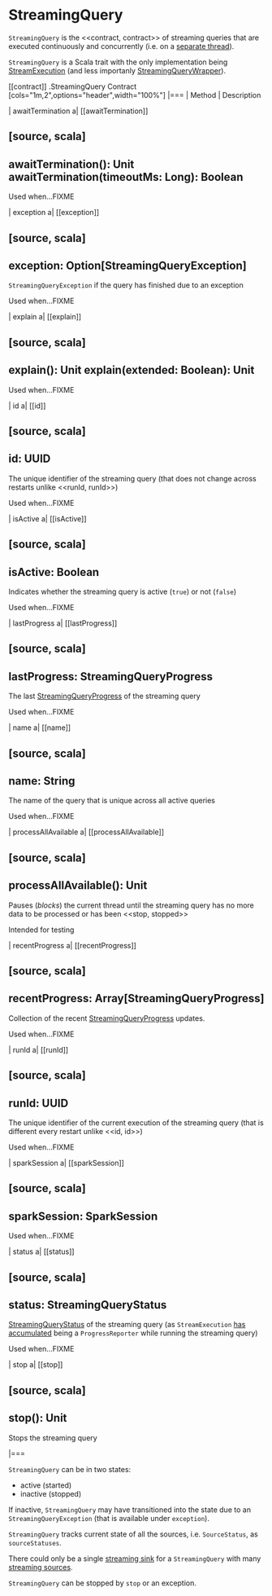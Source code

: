 # StreamingQuery

`StreamingQuery` is the <<contract, contract>> of streaming queries that are executed continuously and concurrently (i.e. on a [separate thread](StreamExecution.md#queryExecutionThread)).

`StreamingQuery` is a Scala trait with the only implementation being [StreamExecution](StreamExecution.md) (and less importanly [StreamingQueryWrapper](spark-sql-streaming-StreamingQueryWrapper.md)).

[[contract]]
.StreamingQuery Contract
[cols="1m,2",options="header",width="100%"]
|===
| Method
| Description

| awaitTermination
a| [[awaitTermination]]

[source, scala]
----
awaitTermination(): Unit
awaitTermination(timeoutMs: Long): Boolean
----

Used when...FIXME

| exception
a| [[exception]]

[source, scala]
----
exception: Option[StreamingQueryException]
----

`StreamingQueryException` if the query has finished due to an exception

Used when...FIXME

| explain
a| [[explain]]

[source, scala]
----
explain(): Unit
explain(extended: Boolean): Unit
----

Used when...FIXME

| id
a| [[id]]

[source, scala]
----
id: UUID
----

The unique identifier of the streaming query (that does not change across restarts unlike <<runId, runId>>)

Used when...FIXME

| isActive
a| [[isActive]]

[source, scala]
----
isActive: Boolean
----

Indicates whether the streaming query is active (`true`) or not (`false`)

Used when...FIXME

| lastProgress
a| [[lastProgress]]

[source, scala]
----
lastProgress: StreamingQueryProgress
----

The last [StreamingQueryProgress](monitoring/StreamingQueryProgress.md) of the streaming query

Used when...FIXME

| name
a| [[name]]

[source, scala]
----
name: String
----

The name of the query that is unique across all active queries

Used when...FIXME

| processAllAvailable
a| [[processAllAvailable]]

[source, scala]
----
processAllAvailable(): Unit
----

Pauses (_blocks_) the current thread until the streaming query has no more data to be processed or has been <<stop, stopped>>

Intended for testing

| recentProgress
a| [[recentProgress]]

[source, scala]
----
recentProgress: Array[StreamingQueryProgress]
----

Collection of the recent [StreamingQueryProgress](monitoring/StreamingQueryProgress.md) updates.

Used when...FIXME

| runId
a| [[runId]]

[source, scala]
----
runId: UUID
----

The unique identifier of the current execution of the streaming query (that is different every restart unlike <<id, id>>)

Used when...FIXME

| sparkSession
a| [[sparkSession]]

[source, scala]
----
sparkSession: SparkSession
----

Used when...FIXME

| status
a| [[status]]

[source, scala]
----
status: StreamingQueryStatus
----

[StreamingQueryStatus](monitoring/StreamingQueryStatus.md) of the streaming query (as `StreamExecution` [has accumulated](monitoring/ProgressReporter.md#currentStatus) being a `ProgressReporter` while running the streaming query)

Used when...FIXME

| stop
a| [[stop]]

[source, scala]
----
stop(): Unit
----

Stops the streaming query

|===

`StreamingQuery` can be in two states:

* active (started)
* inactive (stopped)

If inactive, `StreamingQuery` may have transitioned into the state due to an `StreamingQueryException` (that is available under `exception`).

`StreamingQuery` tracks current state of all the sources, i.e. `SourceStatus`, as `sourceStatuses`.

There could only be a single [streaming sink](Sink.md) for a `StreamingQuery` with many [streaming sources](Source.md).

`StreamingQuery` can be stopped by `stop` or an exception.
